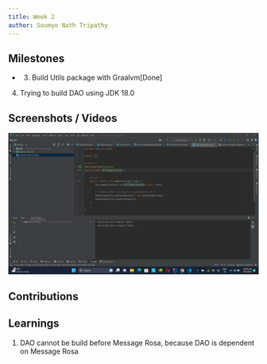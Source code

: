 ```yaml
---
title: Week 2
author: Soumyo Nath Tripathy
---
```


## Milestones
- 3. Build Utils package with Graalvm[Done]
4. Trying to build DAO using JDK 18.0



## Screenshots / Videos 

![Alt text](image-1.png)
## Contributions

## Learnings
1. DAO cannot be build before Message Rosa, because DAO is dependent on Message Rosa